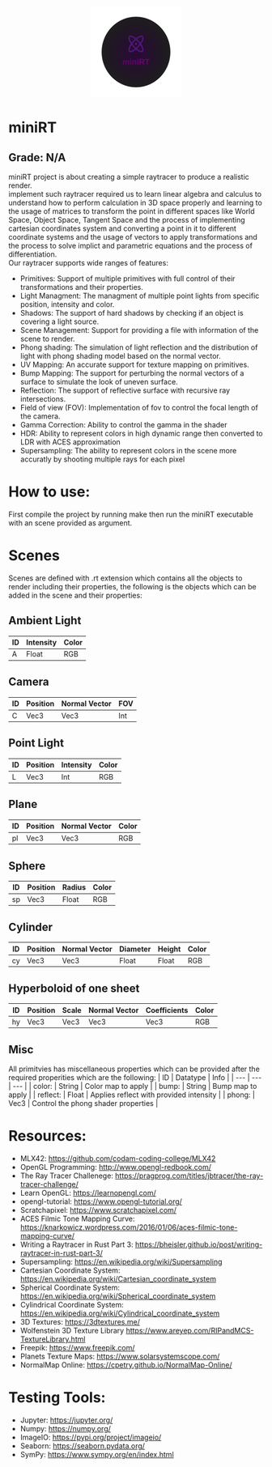 <p align="center">
  <img width="180" height="180" src="minirt_logo.png">
</p>

# miniRT
## Grade: N/A
miniRT project is about creating a simple raytracer to produce a realistic render.  
implement such raytracer required us to learn linear algebra and calculus to understand how to perform calculation in 3D space properly and learning to 
the usage of matrices to transform the point in different spaces like World Space, Object Space, Tangent Space and the process of implementing cartesian coordinates system and converting a point in it to different coordinate systems and the usage of vectors to apply
 transformations and the process to solve implict and parametric equations and the process of differentiation.  
Our raytracer supports wide ranges of features:  
* Primitives: Support of multiple primitives with full control of their transformations and their properties.
* Light Managment: The managment of multiple point lights from specific position, intensity and color.
* Shadows: The support of hard shadows by checking if an object is covering a light source.
* Scene Management: Support for providing a file with information of the scene to render.
* Phong shading: The simulation of light reflection and the distribution of light with phong shading model based on the normal vector.
* UV Mapping: An accurate support for texture mapping on primitives.
* Bump Mapping: The support for perturbing the normal vectors of a surface to simulate the look of uneven surface.
* Reflection: The support of reflective surface with recursive ray intersections.
* Field of view (FOV): Implementation of fov to control the focal length of the camera.
* Gamma Correction: Ability to control the gamma in the shader
* HDR: Ability to represent colors in high dynamic range then converted to LDR with ACES approximation
* Supersampling: The ability to represent colors in the scene more accuratly by shooting multiple rays for each pixel
# How to use:
First compile the project by running make then run the miniRT executable with an scene provided as argument.
# Scenes
Scenes are defined with .rt extension which contains all the objects to render including their properties, the following is the objects which can be added in the scene and their properties:
## Ambient Light
| ID | Intensity | Color |
| --- | --- | --- |
| A | Float | RGB |
## Camera
| ID | Position | Normal Vector | FOV |
| --- | --- | --- | --- |
| C | Vec3 | Vec3 | Int |
## Point Light
| ID | Position | Intensity | Color |
| --- | --- | --- | --- |
| L | Vec3 | Int | RGB |
## Plane
| ID | Position | Normal Vector | Color |
| --- | --- | --- | --- |
| pl | Vec3 | Vec3 | RGB |
## Sphere
| ID | Position | Radius | Color |
| --- | --- | --- | --- |
| sp | Vec3 | Float | RGB |
## Cylinder
| ID | Position | Normal Vector | Diameter | Height | Color |
| --- | --- | --- | --- | --- | --- |
| cy | Vec3 | Vec3 | Float | Float | RGB |
## Hyperboloid of one sheet
| ID | Position | Scale | Normal Vector | Coefficients | Color |
| --- | --- | --- | --- | --- | --- |
| hy | Vec3 | Vec3 | Vec3 | Vec3 | RGB |
## Misc
All primitvies has miscellaneous properties which can be provided after the required properities which are the following:
| ID | Datatype | Info |
| --- | --- | --- |
| color: | String | Color map to apply |
| bump: | String | Bump map to apply |
| reflect: | Float | Applies reflect with provided intensity |
| phong: | Vec3 | Control the phong shader properties |
# Resources:
* MLX42: https://github.com/codam-coding-college/MLX42
* OpenGL Programming: http://www.opengl-redbook.com/
* The Ray Tracer Challenege: https://pragprog.com/titles/jbtracer/the-ray-tracer-challenge/
* Learn OpenGL: https://learnopengl.com/
* opengl-tutorial: https://www.opengl-tutorial.org/
* Scratchapixel: https://www.scratchapixel.com/
* ACES Filmic Tone Mapping Curve: https://knarkowicz.wordpress.com/2016/01/06/aces-filmic-tone-mapping-curve/
* Writing a Raytracer in Rust Part 3: https://bheisler.github.io/post/writing-raytracer-in-rust-part-3/
* Supersampling: https://en.wikipedia.org/wiki/Supersampling
* Cartesian Coordinate System: https://en.wikipedia.org/wiki/Cartesian_coordinate_system
* Spherical Coordinate System: https://en.wikipedia.org/wiki/Spherical_coordinate_system
* Cylindrical Coordinate System: https://en.wikipedia.org/wiki/Cylindrical_coordinate_system
* 3D Textures: https://3dtextures.me/
* Wolfenstein 3D Texture Library https://www.areyep.com/RIPandMCS-TextureLibrary.html
* Freepik: https://www.freepik.com/
* Planets Texture Maps: https://www.solarsystemscope.com/
* NormalMap Online: https://cpetry.github.io/NormalMap-Online/
# Testing Tools:
* Jupyter: https://jupyter.org/
* Numpy: https://numpy.org/
* ImageIO: https://pypi.org/project/imageio/
* Seaborn: https://seaborn.pydata.org/
* SymPy: https://www.sympy.org/en/index.html
